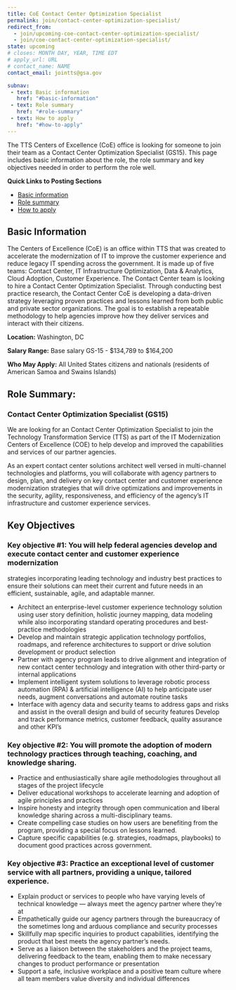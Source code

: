 ```yaml
---
title: CoE Contact Center Optimization Specialist
permalink: join/contact-center-optimization-specialist/
redirect_from:
  - join/upcoming-coe-contact-center-optimization-specialist/
  - join/coe-contact-center-optimization-specialist/
state: upcoming
# closes: MONTH DAY, YEAR, TIME EDT
# apply_url: URL
# contact_name: NAME
contact_email: jointts@gsa.gov

subnav:
 - text: Basic information
   href: "#basic-information"
 - text: Role summary
   href: "#role-summary"
 - text: How to apply
   href: "#how-to-apply"
---
```


The TTS Centers of Excellence (CoE) office is looking for someone to join their team as a Contact Center Optimization
Specialist (GS15). This page includes basic information about the role, the role summary and key objectives needed in order to perform the role well.

**Quick Links to Posting Sections**
- [Basic information](#basic-information)
- [Role summary](#role-summary)
- [How to apply](#how-to-apply)

## Basic Information

The Centers of Excellence (CoE) is an office within TTS that was created to accelerate the modernization of IT to improve
the customer experience and reduce legacy IT spending across the government. It is made up of five teams: Contact Center, IT
Infrastructure Optimization, Data & Analytics, Cloud Adoption, Customer Experience. The Contact Center team is looking to
hire a Contact Center Optimization Specialist.  Through conducting best practice research, the Contact Center CoE is developing a data-driven strategy leveraging proven practices and lessons learned from both public and private sector organizations. The goal is to establish a repeatable methodology to help agencies improve how they deliver services and interact with their citizens.

**Location:**
Washington, DC

**Salary Range:**
Base salary GS-15 - $134,789 to $164,200

**Who May Apply:**
All United States citizens and nationals (residents of American Samoa and Swains Islands)

## Role Summary:

### Contact Center Optimization Specialist (GS15)

We are looking for an Contact Center Optimization Specialist to join the Technology Transformation Service (TTS) as part of the IT Modernization Centers of Excellence (COE)  to help develop and improved the capabilities and services of our partner
agencies.

As an expert contact center solutions architect well versed in multi-channel technologies and platforms, you will collaborate with agency partners to design, plan, and delivery on key contact center and customer experience modernization strategies that will drive optimizations and improvements in the security, agility, responsiveness, and efficiency of the agency’s IT infrastructure and customer experience services.

## Key Objectives

### Key objective #1: You will help federal agencies develop and execute contact center and customer experience modernization
strategies incorporating leading technology and industry best practices to ensure their solutions can meet their current
and future needs in an efficient, sustainable, agile, and adaptable manner.

- Architect an enterprise-level customer experience technology solution using user story definition, holistic journey mapping, data modeling while also incorporating standard operating procedures and best-practice methodologies
- Develop and maintain strategic application technology portfolios, roadmaps, and reference architectures to support or drive solution development or product selection
- Partner with agency program leads to drive alignment and integration of new contact center technology and integration with other third-party or internal applications
- Implement intelligent system solutions to leverage robotic process automation (RPA) & artificial intelligence (AI) to help anticipate user needs, augment conversations and automate routine tasks
- Interface with agency data and security teams to address gaps and risks and assist in the overall design and build of security features
Develop and track performance metrics, customer feedback, quality assurance and other KPI’s

### Key objective #2: You will promote the adoption of modern technology practices through teaching, coaching, and knowledge sharing.

- Practice and enthusiastically share agile methodologies throughout all stages of the project lifecycle
- Deliver educational workshops to accelerate learning and adoption of agile principles and practices
- Inspire honesty and integrity through open communication and liberal knowledge sharing across a multi-disciplinary teams.
- Create compelling case studies on how users are benefiting from the program, providing a special focus on lessons learned.
- Capture specific capabilities (e.g. strategies, roadmaps, playbooks) to document good practices across government.

### Key objective #3: Practice an exceptional level of customer service with all partners, providing a unique, tailored experience.

- Explain product or services to people who have varying levels of technical knowledge — always meet the agency partner where they’re at
- Empathetically guide our agency partners through the bureaucracy of the sometimes long and arduous compliance and security processes
- Skillfully map specific inquiries to product capabilities, identifying the product that best meets the agency partner’s needs.
- Serve as a liaison between the stakeholders and the project teams, delivering feedback to the team, enabling them to make necessary changes to product performance or presentation
- Support a safe, inclusive workplace and a positive team culture where all team members value diversity and individual differences
